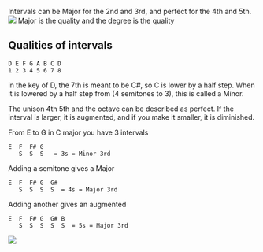 Intervals can be Major for the 2nd and 3rd, and perfect for the 4th and 5th.
![](Pasted%20image%2020210504200559.png)
Major is the quality and the degree is the quality
## Qualities of intervals
	D E F G A B C D
	1 2 3 4 5 6 7 8
in the key of D, the 7th is meant to be C#, so C is lower by a half step. When it is lowered by a half step from (4 semitones to 3), this is called a Minor. 

The unison 4th 5th and the octave can be described as perfect. If the interval is larger, it is augmented, and if you make it smaller, it is diminished. 

From E to G in C major you have 3 intervals
	
	E  F  F# G
	   S  S  S   = 3s = Minor 3rd
Adding a semitone gives a Major	   

	E  F  F# G  G#
	   S  S  S  S  = 4s = Major 3rd

Adding another gives an augmented

	E  F  F# G  G# B
	   S  S  S  S  S  = 5s = Major 3rd
	   
![](Pasted%20image%2020210504201700.png)